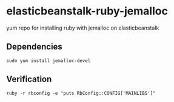# elasticbeanstalk-ruby-jemalloc
yum repo for installing ruby with jemalloc on elasticbeanstalk

## Dependencies
```
sudo yum install jemalloc-devel
```

## Verification
```
ruby -r rbconfig -e "puts RbConfig::CONFIG['MAINLIBS']"
```
